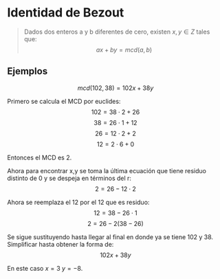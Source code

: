 # Identidad de Bezout
> Dados dos enteros a y b diferentes de cero, existen $x,y \in Z$ tales que:
> $$
ax+by=mcd(a,b)
$$

## Ejemplos
$$
mcd(102,38)=102x+38y
$$

Primero se calcula el MCD por euclides:
$$
102=38\cdot2+26
$$
$$
38=26\cdot1+12
$$
$$
26=12\cdot2+2
$$
$$
12=2\cdot6+0
$$

Entonces el MCD es 2.

Ahora para encontrar x,y se toma la última ecuación que tiene residuo distinto de 0 y se despeja en términos del r:
$$
2=26-12\cdot2
$$

Ahora se reemplaza el 12 por el 12 que es residuo:
$$
12=38-26\cdot1
$$
$$
2=26-2(38-26)
$$

Se sigue sustituyendo hasta llegar al final en donde ya se tiene 102 y 38. Simplificar hasta obtener la forma de:
$$
102x+38y
$$

En este caso $x=3$ $y=-8$.
